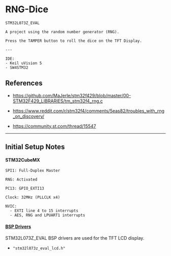 # RNG-Dice

	STM32L073Z_EVAL

	A project using the random number generator (RNG).

	Press the TAMPER button to roll the dice on the TFT Display.
	
	---
	
	IDE:
	- Keil uVision 5
	- SW4STM32

## References

- https://github.com/MaJerle/stm32f429/blob/master/00-STM32F429_LIBRARIES/tm_stm32f4_rng.c

- https://www.reddit.com/r/stm32f4/comments/5eas82/troubles_with_rng_on_discovery/

- https://community.st.com/thread/15547

---

## Initial Setup Notes

#### STM32CubeMX

	SPI1: Full-Duplex Master

	RNG: Activated

	PC13: GPIO_EXTI13

	Clock: 32MHz (PLLCLK x4)

	NVIC:
	  - EXTI line 4 to 15 interrupts
	  - AES, RNG and LPUART1 interrupts


#### [BSP Drivers](../../additional/setup.md)

STM32L073Z_EVAL BSP drivers are used for the TFT LCD display.

- `"stm32l073z_eval_lcd.h"`
